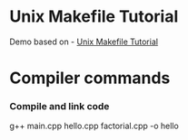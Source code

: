 # Unix Makefile Tutorial
Demo based on - [Unix Makefile Tutorial](https://www.tutorialspoint.com/makefile/index.htm)

# Compiler commands

### Compile and link code
g++ main.cpp hello.cpp factorial.cpp -o hello
